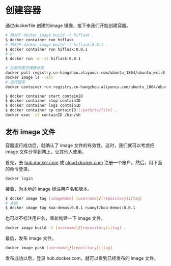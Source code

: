 # 创建容器

通过dockerfile 创建的image 镜像，接下来我们开始创建容器。  

```sh
# 相对于 docker image build -t hiflask .
$ docker container run hiflask  
# 相对于 docker image build -t hiflask:0.0.1 .
$ docker container run hiflask:0.0.1
# or
$ docker run -d -it hiflask:0.0.1
```

```sh
# 拉取阿里云镜像仓库
docker pull registry.cn-hangzhou.aliyuncs.com/ubuntu_1804/ubuntu_wsl:0.0.1
docker image ls --all
# 运行服务
docker container run registry.cn-hangzhou.aliyuncs.com/ubuntu_1804/ubuntu_wsl:0.0.1
```

```sh
$ docker container start containID
$ docker container stop containID
$ docker container logs containID
$ docker container cp containID:[/path/to/file] .
docker exec -it containID /bin/sh
```

## 发布 image 文件

容器运行成功后，就确认了 image 文件的有效性。这时，我们就可以考虑把 image 文件分享到网上，让其他人使用。

首先，去 [hub.docker.com](hub.docker.com) 或 [cloud.docker.com](cloud.docker.com) 注册一个账户。然后，用下面的命令登录。

```sh
docker login
```

接着，为本地的 image 标注用户名和版本。

```sh
$ docker image tag [imageName] [username]/[repository]:[tag]
# 实例
$ docker image tag koa-demos:0.0.1 ruanyf/koa-demos:0.0.1
```

也可以不标注用户名，重新构建一下 image 文件。

```sh
docker image build -t [username]/[repository]:[tag] .
```

最后，发布 image 文件。

```sh
docker image push [username]/[repository]:[tag]
```

发布成功以后，登录 hub.docker.com，就可以看到已经发布的 image 文件。
